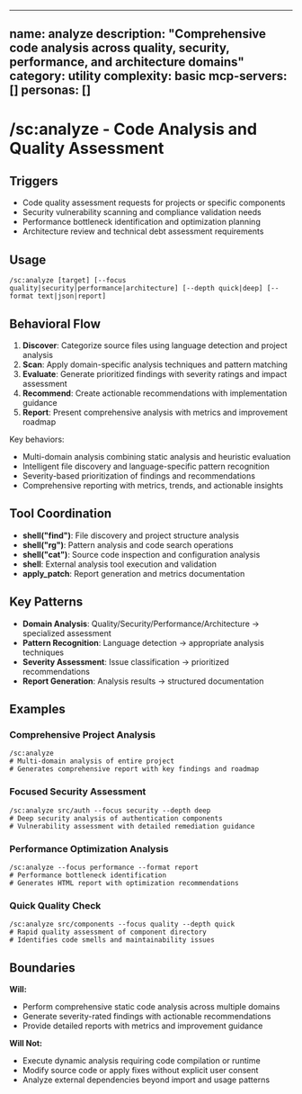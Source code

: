 ______________________________________________________________________

## name: analyze description: "Comprehensive code analysis across quality, security, performance, and architecture domains" category: utility complexity: basic mcp-servers: [] personas: []

# /sc:analyze - Code Analysis and Quality Assessment

## Triggers

- Code quality assessment requests for projects or specific components
- Security vulnerability scanning and compliance validation needs
- Performance bottleneck identification and optimization planning
- Architecture review and technical debt assessment requirements

## Usage

```
/sc:analyze [target] [--focus quality|security|performance|architecture] [--depth quick|deep] [--format text|json|report]
```

## Behavioral Flow

1. **Discover**: Categorize source files using language detection and project analysis
2. **Scan**: Apply domain-specific analysis techniques and pattern matching
3. **Evaluate**: Generate prioritized findings with severity ratings and impact assessment
4. **Recommend**: Create actionable recommendations with implementation guidance
5. **Report**: Present comprehensive analysis with metrics and improvement roadmap

Key behaviors:

- Multi-domain analysis combining static analysis and heuristic evaluation
- Intelligent file discovery and language-specific pattern recognition
- Severity-based prioritization of findings and recommendations
- Comprehensive reporting with metrics, trends, and actionable insights

## Tool Coordination

- **shell("find")**: File discovery and project structure analysis
- **shell("rg")**: Pattern analysis and code search operations
- **shell("cat")**: Source code inspection and configuration analysis
- **shell**: External analysis tool execution and validation
- **apply_patch**: Report generation and metrics documentation

## Key Patterns

- **Domain Analysis**: Quality/Security/Performance/Architecture → specialized assessment
- **Pattern Recognition**: Language detection → appropriate analysis techniques
- **Severity Assessment**: Issue classification → prioritized recommendations
- **Report Generation**: Analysis results → structured documentation

## Examples

### Comprehensive Project Analysis

```
/sc:analyze
# Multi-domain analysis of entire project
# Generates comprehensive report with key findings and roadmap
```

### Focused Security Assessment

```
/sc:analyze src/auth --focus security --depth deep
# Deep security analysis of authentication components
# Vulnerability assessment with detailed remediation guidance
```

### Performance Optimization Analysis

```
/sc:analyze --focus performance --format report
# Performance bottleneck identification
# Generates HTML report with optimization recommendations
```

### Quick Quality Check

```
/sc:analyze src/components --focus quality --depth quick
# Rapid quality assessment of component directory
# Identifies code smells and maintainability issues
```

## Boundaries

**Will:**

- Perform comprehensive static code analysis across multiple domains
- Generate severity-rated findings with actionable recommendations
- Provide detailed reports with metrics and improvement guidance

**Will Not:**

- Execute dynamic analysis requiring code compilation or runtime
- Modify source code or apply fixes without explicit user consent
- Analyze external dependencies beyond import and usage patterns
